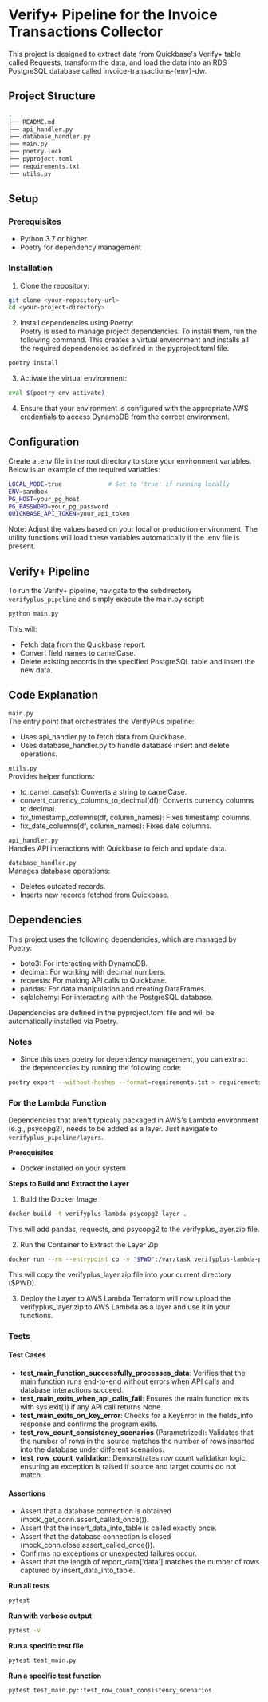 # Verify+ Pipeline for the Invoice Transactions Collector
This project is designed to extract data from Quickbase's Verify+ table called Requests, transform the data, and load the data into an RDS PostgreSQL database called 
invoice-transactions-{env}-dw.

## Project Structure
```bash
.
├── README.md
├── api_handler.py
├── database_handler.py
├── main.py
├── poetry.lock
├── pyproject.toml
├── requirements.txt
└── utils.py
```

## Setup
### Prerequisites
* Python 3.7 or higher
* Poetry for dependency management

### Installation
1. Clone the repository:
```bash
git clone <your-repository-url>
cd <your-project-directory>
```

2. Install dependencies using Poetry: <br>Poetry is used to manage project dependencies. To install them, run the following command. This creates a virtual environment and installs all the required dependencies as defined in the pyproject.toml file.
```bash
poetry install
``` 

3. Activate the virtual environment:
```bash
eval $(poetry env activate)
```

4. Ensure that your environment is configured with the appropriate AWS credentials to access DynamoDB from the correct environment.

## Configuration
Create a .env file in the root directory to store your environment variables. Below is an example of the required variables:

```bash
LOCAL_MODE=true             # Set to 'true' if running locally
ENV=sandbox
PG_HOST=your_pg_host 
PG_PASSWORD=your_pg_password
QUICKBASE_API_TOKEN=your_api_token
```
Note: Adjust the values based on your local or production environment. The utility functions will load these variables automatically if the .env file is present.

## Verify+ Pipeline
To run the Verify+ pipeline, navigate to the subdirectory `verifyplus_pipeline` and simply execute the main.py script:
```bash
python main.py
```

This will:
* Fetch data from the Quickbase report.
* Convert field names to camelCase.
* Delete existing records in the specified PostgreSQL table and insert the new data.

## Code Explanation

`main.py`
<br>The entry point that orchestrates the VerifyPlus pipeline:
* Uses api_handler.py to fetch data from Quickbase.
* Uses database_handler.py to handle database insert and delete operations.

`utils.py`
<br>Provides helper functions:
* to_camel_case(s): Converts a string to camelCase.
* convert_currency_columns_to_decimal(df): Converts currency columns to decimal.
* fix_timestamp_columns(df, column_names): Fixes timestamp columns.
* fix_date_columns(df, column_names): Fixes date columns.

`api_handler.py`
<br>Handles API interactions with Quickbase to fetch and update data.

`database_handler.py`
<br>Manages database operations:
* Deletes outdated records.
* Inserts new records fetched from Quickbase.

## Dependencies
This project uses the following dependencies, which are managed by Poetry:

* boto3: For interacting with DynamoDB.
* decimal: For working with decimal numbers.
* requests: For making API calls to Quickbase.
* pandas: For data manipulation and creating DataFrames.
* sqlalchemy: For interacting with the PostgreSQL database.

Dependencies are defined in the pyproject.toml file and will be automatically installed via Poetry.

### Notes
* Since this uses poetry for dependency management, you can extract the dependencies by running the following code:
```bash
poetry export --without-hashes --format=requirements.txt > requirements.txt
```

### For the Lambda Function
Dependencies that aren't typically packaged in AWS's Lambda environment (e.g., psycopg2), needs to be added as a layer. Just navigate to `verifyplus_pipeline/layers`.

**Prerequisites**
* Docker installed on your system

**Steps to Build and Extract the Layer**
1. Build the Docker Image
```bash
docker build -t verifyplus-lambda-psycopg2-layer .
```
This will add pandas, requests, and psycopg2 to the verifyplus_layer.zip file.

2. Run the Container to Extract the Layer Zip
```bash
docker run --rm --entrypoint cp -v "$PWD":/var/task verifyplus-lambda-psycopg2-layer /opt/verifyplus_layer.zip /var/task/
```
This will copy the verifyplus_layer.zip file into your current directory ($PWD).

3. Deploy the Layer to AWS Lambda
Terraform will now upload the verifyplus_layer.zip to AWS Lambda as a layer and use it in your functions.

### Tests

#### Test Cases
* **test_main_function_successfully_processes_data**: Verifies that the main function runs end-to-end without errors when API calls and database interactions succeed.
* **test_main_exits_when_api_calls_fail**: Ensures the main function exits with sys.exit(1) if any API call returns None.
* **test_main_exits_on_key_error**: Checks for a KeyError in the fields_info response and confirms the program exits.
* **test_row_count_consistency_scenarios** (Parametrized): Validates that the number of rows in the source matches the number of rows inserted into the database under different scenarios.
* **test_row_count_validation**: Demonstrates row count validation logic, ensuring an exception is raised if source and target counts do not match.

#### Assertions
* Assert that a database connection is obtained (mock_get_conn.assert_called_once()).
* Assert that the insert_data_into_table is called exactly once.
* Assert that the database connection is closed (mock_conn.close.assert_called_once()).
* Confirms no exceptions or unexpected failures occur.
* Assert that the length of report_data['data'] matches the number of rows captured by insert_data_into_table.

**Run all tests**
```bash
pytest
```

**Run with verbose output**
```bash
pytest -v
```

**Run a specific test file**
```bash
pytest test_main.py
```

**Run a specific test function**
```bash
pytest test_main.py::test_row_count_consistency_scenarios
```
